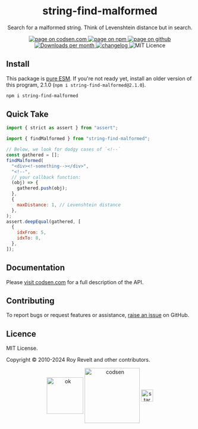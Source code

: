 <h1 align="center">string-find-malformed</h1>

<p align="center">Search for a malformed string. Think of Levenshtein distance but in search.</p>

<p align="center">
  <a href="https://codsen.com/os/string-find-malformed" rel="nofollow noreferrer noopener">
    <img src="https://img.shields.io/badge/-codsen-blue?style=flat-square" alt="page on codsen.com">
  </a>
  <a href="https://www.npmjs.com/package/string-find-malformed" rel="nofollow noreferrer noopener">
    <img src="https://img.shields.io/badge/-npm-blue?style=flat-square" alt="page on npm">
  </a>
  <a href="https://github.com/codsen/codsen/tree/main/packages/string-find-malformed" rel="nofollow noreferrer noopener">
    <img src="https://img.shields.io/badge/-github-blue?style=flat-square" alt="page on github">
  </a>
  <a href="https://npmcharts.com/compare/string-find-malformed?interval=30" rel="nofollow noreferrer noopener" target="_blank">
    <img src="https://img.shields.io/npm/dm/string-find-malformed.svg?style=flat-square" alt="Downloads per month">
  </a>
  <a href="https://codsen.com/os/string-find-malformed/changelog" rel="nofollow noreferrer noopener">
    <img src="https://img.shields.io/badge/changelog-here-brightgreen?style=flat-square" alt="changelog">
  </a>
  <img src="https://img.shields.io/badge/licence-MIT-brightgreen.svg?style=flat-square" alt="MIT Licence">
</p>

## Install

This package is [pure ESM](https://gist.github.com/sindresorhus/a39789f98801d908bbc7ff3ecc99d99c). If you're not ready yet, install an older version of this program, 2.1.0 (`npm i string-find-malformed@2.1.0`).

```bash
npm i string-find-malformed
```

## Quick Take

```js
import { strict as assert } from "assert";

import { findMalformed } from "string-find-malformed";

// Below, we look for dodgy cases of `<!--`
const gathered = [];
findMalformed(
  "<div><!-something--></div>",
  "<!--",
  // your callback function:
  (obj) => {
    gathered.push(obj);
  },
  {
    maxDistance: 1, // Levenshtein distance
  },
);
assert.deepEqual(gathered, [
  {
    idxFrom: 5,
    idxTo: 8,
  },
]);
```

## Documentation

Please [visit codsen.com](https://codsen.com/os/string-find-malformed/) for a full description of the API.

## Contributing

To report bugs or request features or assistance, [raise an issue](https://github.com/codsen/codsen/issues/new/choose) on GitHub.

## Licence

MIT License.

Copyright © 2010-2024 Roy Revelt and other contributors.

<p align="center"><img src="https://codsen.com/images/png-codsen-ok.png" width="98" alt="ok" align="center"> <img src="https://codsen.com/images/png-codsen-1.png" width="148" alt="codsen" align="center"> <img src="https://codsen.com/images/png-codsen-star-small.png" width="32" alt="star" align="center"></p>
